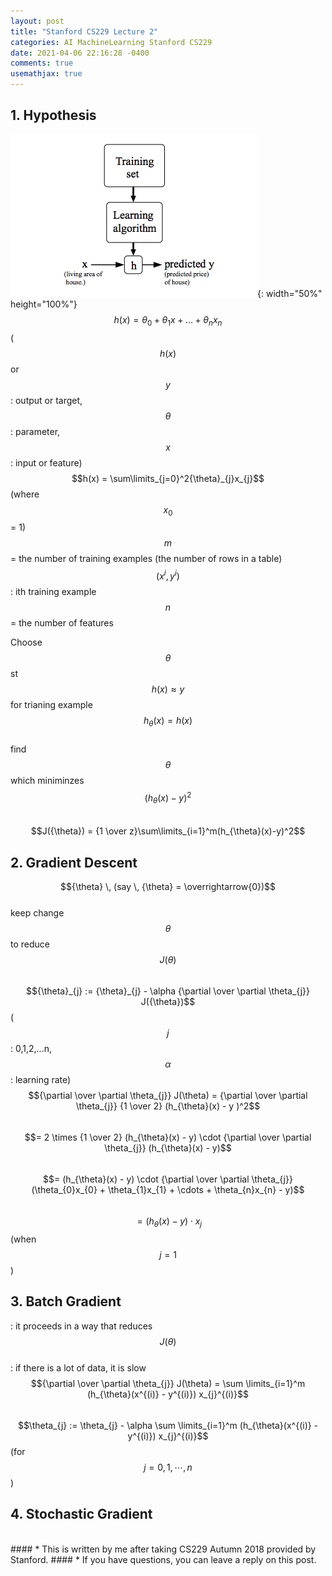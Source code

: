 ```yaml
---
layout: post
title: "Stanford CS229 Lecture 2"
categories: AI MachineLearning Stanford CS229
date: 2021-04-06 22:16:28 -0400
comments: true
usemathjax: true
---
```


## 1. Hypothesis
![hypothesis](/images/stanford229/hypothesis.jpg){: width="50%" height="100%"}  
$$h(x) = {\theta}_{0} + {\theta}_{1}x + ... + {\theta}_{n}x_{n}$$ ($$h(x)$$ or $$y$$: output or target, $${\theta}$$: parameter, $$x$$: input or feature)  
$$h(x) = \sum\limits_{j=0}^2{\theta}_{j}x_{j}$$ (where $$x_{0}$$ = 1)    
$$m$$ = the number of training examples (the number of rows in a table)  
$$(x^i,\,y^i)$$: ith training example  
$$n$$ = the number of features  

Choose $${\theta}$$st $$h(x) \approx y$$ for trianing example  
$$h_{\theta}(x)=h(x)$$  
find $${\theta}$$ which miniminzes $$(h_{\theta}(x)-y)^2$$  
$$J({\theta}) = {1 \over z}\sum\limits_{i=1}^m(h_{\theta}(x)-y)^2$$  

## 2. Gradient Descent
$${\theta} \, (say \, {\theta} = \overrightarrow{0})$$  
keep change $${\theta}$$ to reduce $$J({\theta})$$  
$${\theta}_{j} := {\theta}_{j} - \alpha {\partial \over \partial \theta_{j}} J({\theta})$$ ($$j$$: 0,1,2,...n, $$\alpha$$: learning rate)  
$${\partial \over \partial \theta_{j}} J(\theta) = {\partial \over \partial \theta_{j}} {1 \over 2} (h_{\theta}(x) - y )^2$$  
$$= 2 \times {1 \over 2} (h_{\theta}(x) - y) \cdot {\partial \over \partial \theta_{j}} (h_{\theta}(x) - y)$$  
$$= (h_{\theta}(x) - y) \cdot {\partial \over \partial \theta_{j}} (\theta_{0}x_{0} + \theta_{1}x_{1} + \cdots + \theta_{n}x_{n} - y)$$  
$$= (h_{\theta}(x) - y) \cdot x_{j}$$ (when $$j=1$$)  

## 3. Batch Gradient
: it proceeds in a way that reduces $$J(\theta)$$  
: if there is a lot of data, it is slow  
$${\partial \over \partial \theta_{j}} J(\theta) = \sum \limits_{i=1}^m (h_{\theta}(x^{(i)} - y^{(i)}) x_{j}^{(i)}$$  
$$\theta_{j} := \theta_{j} - \alpha \sum \limits_{i=1}^m (h_{\theta}(x^{(i)} - y^{(i)}) x_{j}^{(i)}$$ (for $$j = 0,1, \cdots , n$$)  

## 4. Stochastic Gradient



<br/>
#### * This is written by me after taking CS229 Autumn 2018 provided by Stanford.
#### * If you have questions, you can leave a reply on this post.

